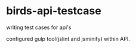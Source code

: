 # birds-api-testcase
writing test cases for api's

configured gulp tool(jslint and jsminify) within API.

